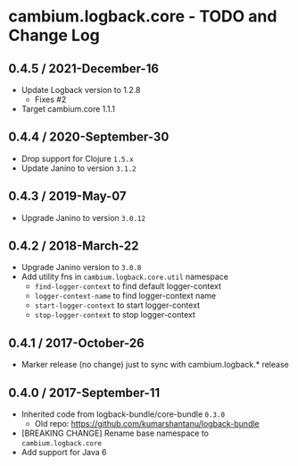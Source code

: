 # cambium.logback.core - TODO and Change Log

## 0.4.5 / 2021-December-16

- Update Logback version to 1.2.8
  - Fixes #2
- Target cambium.core 1.1.1


## 0.4.4 / 2020-September-30

- Drop support for Clojure `1.5.x`
- Update Janino to version `3.1.2`


## 0.4.3 / 2019-May-07

- Upgrade Janino to version `3.0.12`


## 0.4.2 / 2018-March-22

- Upgrade Janino version to `3.0.8`
- Add utility fns in `cambium.logback.core.util` namespace
  - `find-logger-context` to find default logger-context
  - `logger-context-name` to find logger-context name
  - `start-logger-context` to start logger-context
  - `stop-logger-context` to stop logger-context


## 0.4.1 / 2017-October-26

- Marker release (no change) just to sync with cambium.logback.* release


## 0.4.0 / 2017-September-11

- Inherited code from logback-bundle/core-bundle `0.3.0`
  - Old repo: https://github.com/kumarshantanu/logback-bundle
- [BREAKING CHANGE] Rename base namespace to `cambium.logback.core`
- Add support for Java 6
